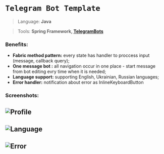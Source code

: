 # ``Telegram Bot Template``
>Language: **Java**

>Tools: **Spring Framework, [TelegramBots](https://github.com/rubenlagus/TelegramBots)**

### Benefits: 

+ **Fabric method pattern:** every state has handler to proccess input (message, callback query);
+ **One message bot :** all navigation occur in one place - start message from bot editing evry time when it is needed;
+ **Language support:** supporting English, Ukrainian, Russian languages;
+ **Error handler:** notification about error as InlineKeyboardButton

### Screenshots:

![Profile](https://github.com/m-tsybulskyi-git/telegram-bot-template/blob/master/src/main/resources/static/images/profile.png)
---
![Language](https://github.com/m-tsybulskyi-git/telegram-bot-template/blob/master/src/main/resources/static/images/language.png)
---
![Error](https://github.com/m-tsybulskyi-git/telegram-bot-template/blob/master/src/main/resources/static/images/error.png)
---
